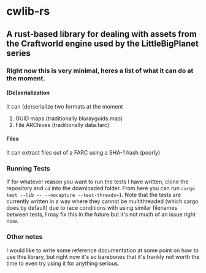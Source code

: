 # cwlib-rs
## A rust-based library for dealing with assets from the Craftworld engine used by the LittleBigPlanet series

### Right now this is very minimal, heres a list of what it can do at the moment.
#### (De)serialization
It can (de)serialize two formats at the moment
1. GUID maps (traditionally blurayguids.map)
2. File ARChives (traditionally data.farc)

#### Files
It can extract files out of a FARC using a SHA-1 hash (poorly)

### Running Tests
If for whatever reason you want to run the tests I have written, clone the repository and `cd` into the downloaded folder. From here you can run `cargo test --lib -- --nocapture --test-threads=1`. Note that the tests are currently written in a way where they cannot be multithreaded (which cargo does by default) due to race conditions with using similar filenames between tests, I may fix this in the future but it's not much of an issue right now.

### Other notes
I would like to write some reference documentation at some point on how to use this library, but right now it's so barebones that it's frankly not worth the time to even try using it for anything serious.
